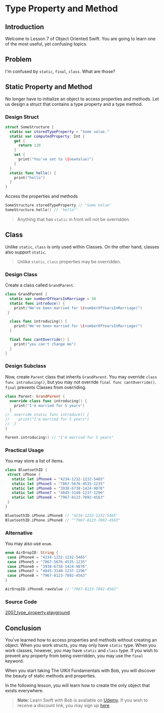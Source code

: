 # Type Property and Method

## Introduction
Welcome to Lesson 7 of Object Oriented Swift. You are going to learn one of the most useful, yet confusing topics.

## Problem
 I'm confused by `static`, `final`, `class`. What are those?

## Static Property and Method
No longer have to initialize an object to access properties and methods. Let us design a struct that contains a type property and a type method.

### Design Struct

```swift
struct SomeStructure {
  static var storedTypeProperty = "Some value."
  static var computedProperty: Int {
    get {
      return 120
    }
    set {
      print("You've set to \(newValue)")
    }
  }
  static func hello() {
    print("hello")
  }
}
```

Access the properties and methods

```swift
SomeStructure.storedTypeProperty // "Some Value"
SomeStructure.hello() // 'hello"'
```

> Anything that has `static` in front will not be overridden.

## Class
Unlike `static`, `class` is only used within Classes. On the other hand, classes also support `static`.

> Unlike `static`, `class` properties may be overridden.

### Design Class
Create a class called `GrandParent`.

```swift
class GrandParent {
  static var numberOfYearsInMarriage = 30
  static func introduce() {
    print("We've been married for \(numberOfYearsInMarriage)")
 }

  class func introducing() {
    print("We've been married for \(numberOfYearsInMarriage)")
  }

  final func cantOverride() {
    print("you can't change me")
  }
}
```

### Design Subclass
Now, create `Parent` class that inherits `GrandParent`.  You may override `class func introducing()`, but you may not override `final func cantOverride()`. `final` prevents Classes from overriding.

```swift
class Parent: GrandParent {
  override class func introducing() {
    print("I'm married for 5 years")
  }
//  override static func introduce() {
//    print("I'm married for 5 years")
//  }
}

Parent.introducing() // "I'm married for 5 years"
```


### Practical Usage
You may store a list of items.

```swift
class BluetoothID {
 struct iPhone {
   static let iPhone4 = "4234-1232-1232-5465"
   static let iPhone5 = "7867-5676-4535-1235"
   static let iPhone6 = "3938-6738-1424-9876"
   static let iPhone7 = "4845-3148-1237-1296"
   static let iPhone8 = "7967-8123-7892-4563"
 }
}
```

```swift
BluetoothID.iPhone.iPhone8 // "4234-1232-1232-5465"
BluetoothID.iPhone.iPhone8 // ""7967-8123-7892-4563"
```

### Alternative

You may also use `enum`.
```swift
enum AirDropID: String {
 case iPhone4 = "4234-1232-1232-5465"
 case iPhone5 = "7867-5676-4535-1235"
 case iPhone6 = "3938-6738-1424-9876"
 case iPhone7 = "4845-3148-1237-1296"
 case iPhone8 = "7967-8123-7892-4563"
}

AirDropID.iPhone8.rawValue // "7967-8123-7892-4563"
```

### Source Code
[2007_type_property.playground](https://www.dropbox.com/sh/vkvljugb258t153/AAB2WsksH_AkczcD8kdt5x3ha?dl=0)


## Conclusion
You've learned how to access properties and methods without creating an object. When you work structs, you may only have `static` type. When you work classes, however, you may have `static` and `class` type. If you wish to prevent any property from being overridden, you may use the `final` keyword.

When you start taking The UIKit Fundamentals with Bob, you will discover the beauty of static methods and properties.

In the following lesson, you will learn how to create the only object that exists everywhere.


> **Note:** Learn Swift with Bob is available on [Udemy](https://udemy.com/learn-swift-with-bob/). If you wish to receive a discount link, you may sign up [here](https://goo.gl/RR4K27).
